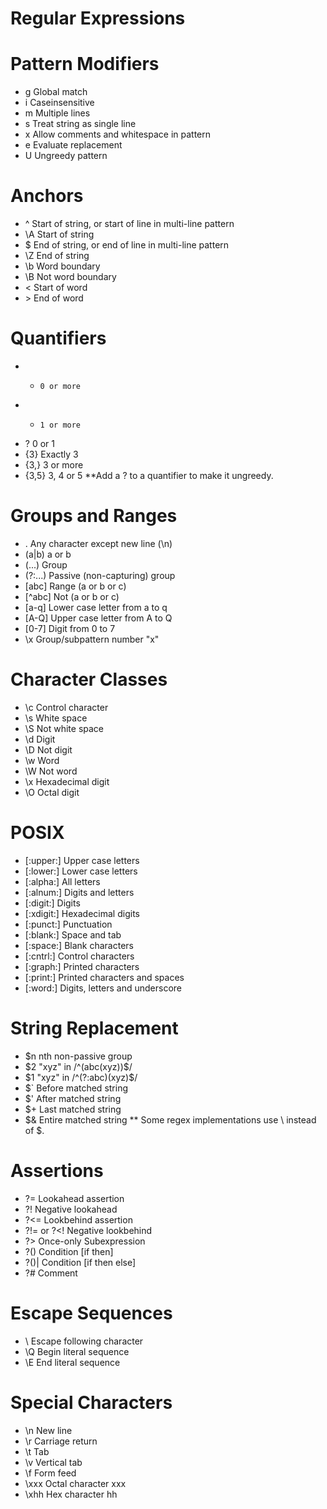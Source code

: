
# Regular Expressions

# Pattern Modifiers
 - g Global match
 - i Caseinsensitive
 - m Multiple lines
 - s Treat string as single line
 - x Allow comments and whitespace in pattern
 - e Evaluate replacement
 - U Ungreedy pattern

# Anchors
 - ^  Start of string, or start of line in multi-line pattern
 - \A Start of string
 - $  End of string, or end of line in multi-line pattern
 - \Z End of string
 - \b Word boundary
 - \B Not word boundary
 - \< Start of word
 - \> End of word

# Quantifiers
 - *     0 or more
 - +     1 or more
 - ?     0 or 1
 - {3}   Exactly 3
 - {3,}  3 or more
 - {3,5} 3, 4 or 5
**Add a ? to a quantifier to make it ungreedy.

# Groups and Ranges
 - .       Any character except new line (\n)
 - (a|b)   a or b
 - (...)   Group
 - (?:...) Passive (non-c­apt­uring) group
 - [abc]   Range (a or b or c)
 - [^abc]  Not (a or b or c)
 - [a-q]   Lower case letter from a to q
 - [A-Q]   Upper case letter from A to Q
 - [0-7]   Digit from 0 to 7
 - \x      Group/­sub­pattern number "­x"

# Character Classes
 - \c Control character
 - \s White space
 - \S Not white space
 - \d Digit
 - \D Not digit
 - \w Word
 - \W Not word
 - \x Hexadecimal digit
 - \O Octal digit

# POSIX
 - [:upper:]  Upper case letters
 - [:lower:]  Lower case letters
 - [:alpha:]  All letters
 - [:alnum:]  Digits and letters
 - [:digit:]  Digits
 - [:xdigit:] Hexadecimal digits
 - [:punct:]  Punctuation
 - [:blank:]  Space and tab
 - [:space:]  Blank characters
 - [:cntrl:]  Control characters
 - [:graph:]  Printed characters
 - [:print:]  Printed characters and spaces
 - [:word:]   Digits, letters and underscore

# String Replacement
 - $n nth non-passive group
 - $2 "­xyz­" in /^(abc­(xy­z))$/
 - $1 "­xyz­" in /^(?:a­bc)­(xyz)$/
 - $` Before matched string
 - $' After matched string
 - $+ Last matched string
 - $& Entire matched string
** Some regex implem­ent­ations use \ instead of $.

# Assertions
 - ?=         Lookahead assertion
 - ?!         Negative lookahead
 - ?<=        Lookbehind assertion
 - ?!= or ?<! Negative lookbehind
 - ?>         Once-only Subexp­ression
 - ?()        Condition [if then]
 - ?()|       Condition [if then else]
 - ?#         Comment

# Escape Sequences
 - \  Escape following character
 - \Q Begin literal sequence
 - \E End literal sequence

# Special Characters
 - \n   New line
 - \r   Carriage return
 - \t   Tab
 - \v   Vertical tab
 - \f   Form feed
 - \xxx Octal character xxx
 - \xhh Hex character hh
 
